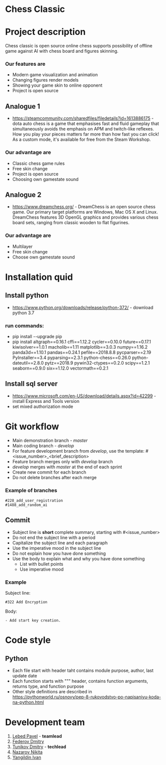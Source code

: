 # Chess Classic 
# Project description
Chess classic is open source online chess supports possibility of
offline game against AI with chess board and figures skinning. 
### Our features are
* Modern game visualization and animation
* Changing figures render models
* Showing your game skin to online opponent
* Project is open source
## Analogue 1
* https://steamcommunity.com/sharedfiles/filedetails?id=1613886175 - dota auto chess
 is a game that emphasises fast and fluid gameplay that simultaneously avoids the emphasis on APM and twitch-like
 reflexes. How you play your pieces matters far more than how fast you can click! 
 As a custom mode, it's available for free from the Steam Workshop.
### Our advantage are
* Classic chess game rules 
* Free skin change
* Project is open source
* Choosing own gamestate sound
## Analogue 2
* https://www.dreamchess.org/ - DreamChess is an open source chess game. 
 Our primary target platforms are Windows, Mac OS X and Linux. 
 DreamChess features 3D OpenGL graphics and provides various chess board sets, 
 ranging from classic wooden to flat figurines.
### Our advantage are
* Multilayer 
* Free skin change
* Choose own gamestate sound
# Installation quid
## Install python
* https://www.python.org/downloads/release/python-372/ - download python 3.7
### run commands:
* pip install --upgrade pip
* pip install altgraph==0.16.1
cffi==1.12.2
cycler==0.10.0
future==0.17.1
kiwisolver==1.0.1
macholib==1.11
matplotlib==3.0.3
numpy==1.16.2
panda3d==1.10.1
pandas==0.24.1
pefile==2018.8.8
pycparser==2.19
PyInstaller==3.4
pyparsing==2.3.1
python-chess==0.26.0
python-dateutil==2.8.0
pytz==2018.9
pywin32-ctypes==0.2.0
scipy==1.2.1
seaborn==0.9.0
six==1.12.0
vectormath==0.2.1
## Install sql server
* https://www.microsoft.com/en-US/download/details.aspx?id=42299 - install Express 
and Tools version
* set mixed authorization mode
# Git workflow
* Main demonstration branch - *master*
* Main coding branch - *develop*
* For feature development branch from *develop*, use the template: #<issue_number>_<brief_description>
* Feature branch merges only with *develop* branch
* *develop* merges with *master* at the end of each sprint
* Create new commit for each branch
* Do not delete branches after each merge

### Example of branches
```
#228_add_user_registration
#1488_add_random_ai
```
## Commit
* Subject line is **short** complete summary, starting with #<issue_number>
* Do not end the subject line with a period
* Capitalize the subject line and each paragraph
* Use the imperative mood in the subject line
* Do not explain how you have done something
* Use the body to explain what and why you have done something
  * List with bullet points
  * Use imperative mood

### Example
Subject line:
```
#322 Add Encryption
```
Body:
```
- Add start key creation.
```
# Code style
## Python
* Each file start with header taht contains module purpose, author, last update date
* Each function starts with """ header, contains function arguments, returns type, and function purpose
* Other style definitions are described in https://pythonworld.ru/osnovy/pep-8-rukovodstvo-po-napisaniyu-koda-na-python.html

# Development team
1) [Lebed Pavel](https://github.com/PavelLebed20) - **teamlead**
2) [Federov Dmitry](https://github.com/dimaaa1fed)
3) [Tunikov Dmitry](https://github.com/DmitriiTunikov) - **techlead**
4) [Nazarov Nikita](https://github.com/nekit-000000)
5) [Yangildin Ivan](https://github.com/IvanYangildin)
